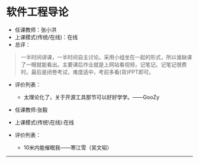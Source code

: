 # 软件工程导论

- 任课教师：张小洪
- 上课模式(传统/在线)：在线
- 总评：

> 一半时间讲课，一半时间自主讨论。采用小组坐在一起的形式，所以谁缺课了一眼就能看出。主要课后作业就是上网站看视频，记笔记。记笔记很费时。最后是闭卷考试，难度适中，考前多看(背)PPT即可。

- 评价列表：
  - 太理论化了，关于开源工具那节可以好好学学。——GooZy

- 任课教师:张毅
- 上课模式(传统\在线):在线
- 评价列表：
  - 10米内能催眠我——寒江雪（吴文韬）
  
---
